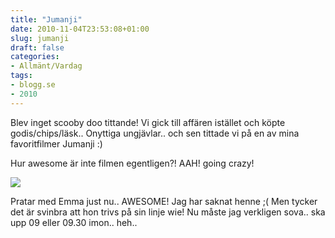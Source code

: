 ```yaml
---
title: "Jumanji"
date: 2010-11-04T23:53:08+01:00
slug: jumanji
draft: false
categories:
- Allmänt/Vardag
tags:
- blogg.se
- 2010
---
```

Blev inget scooby doo tittande! Vi gick till affären istället och köpte godis/chips/läsk.. Onyttiga ungjävlar.. och sen tittade vi på en av mina favoritfilmer Jumanji :)  
  
Hur awesome är inte filmen egentligen?! AAH! going crazy!  
  
![](/assets/images/blogg.se/jumanji_115590762.jpg)  
  
  
  
Pratar med Emma just nu.. AWESOME! Jag har saknat henne ;( Men tycker det är svinbra att hon trivs på sin linje wie! Nu måste jag verkligen sova.. ska upp 09 eller 09.30 imon.. heh..